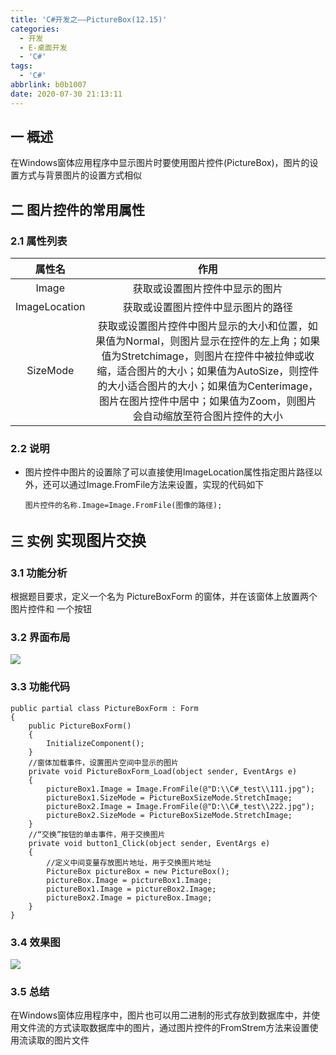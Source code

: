 ```yaml
---
title: 'C#开发之——PictureBox(12.15)'
categories:
  - 开发
  - E-桌面开发
  - 'C#'
tags:
  - 'C#'
abbrlink: b0b1007
date: 2020-07-30 21:13:11
---
```

## 一 概述

在Windows窗体应用程序中显示图片时要使用图片控件(PictureBox)，图片的设置方式与背景图片的设置方式相似

<!--more-->

## 二 图片控件的常用属性

### 2.1 属性列表

|    属性名     |                             作用                             |
| :-----------: | :----------------------------------------------------------: |
|     Image     |                获取或设置图片控件中显示的图片                |
| ImageLocation |              获取或设置图片控件中显示图片的路径              |
|   SizeMode    | 获取或设置图片控件中图片显示的大小和位置，如果值为Normal，则图片显示在控件的左上角；如果值为Stretchimage，则图片在控件中被拉伸或收缩，适合图片的大小；如果值为AutoSize，则控件的大小适合图片的大小；如果值为Centerimage，图片在图片控件中居中；如果值为Zoom，则图片会自动缩放至符合图片控件的大小 |

### 2.2 说明

* 图片控件中图片的设置除了可以直接使用ImageLocation属性指定图片路径以外，还可以通过Image.FromFile方法来设置，实现的代码如下

  ```
  图片控件的名称.Image=Image.FromFile(图像的路径);
  ```

## 三 实例  <font size=5> 实现图片交换 </font>

### 3.1 功能分析

 根据题目要求，定义一个名为 PictureBoxForm 的窗体，并在该窗体上放置两个图片控件和 一个按钮 

### 3.2 界面布局
![][1]

### 3.3 功能代码

```
public partial class PictureBoxForm : Form
{
    public PictureBoxForm()
    {
        InitializeComponent();
    }
    //窗体加载事件，设置图片空间中显示的图片
    private void PictureBoxForm_Load(object sender, EventArgs e)
    {
        pictureBox1.Image = Image.FromFile(@"D:\\C#_test\\111.jpg");
        pictureBox1.SizeMode = PictureBoxSizeMode.StretchImage;
        pictureBox2.Image = Image.FromFile(@"D:\\C#_test\\222.jpg");
        pictureBox2.SizeMode = PictureBoxSizeMode.StretchImage;
    }
    //“交换”按钮的单击事件，用于交换图片
    private void button1_Click(object sender, EventArgs e)
    {
        //定义中间变量存放图片地址，用于交换图片地址
        PictureBox pictureBox = new PictureBox();
        pictureBox.Image = pictureBox1.Image;
        pictureBox1.Image = pictureBox2.Image;
        pictureBox2.Image = pictureBox.Image;
    }
}
```

### 3.4 效果图
![][2]
### 3.5 总结
在Windows窗体应用程序中，图片也可以用二进制的形式存放到数据库中，并使用文件流的方式读取数据库中的图片，通过图片控件的FromStrem方法来设置使用流读取的图片文件



[1]:https://raw.githubusercontent.com/PGzxc/CDN/master/blog-image/csharp-winform-pictureform-layout.png
[2]:https://raw.githubusercontent.com/PGzxc/CDN/master/blog-image/csharp-winform-picturebox-view.gif

